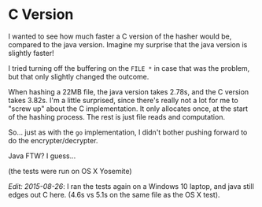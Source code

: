 # C Version

I wanted to see how much faster a C version of the hasher would
be, compared to the java version.  Imagine my surprise that the
java version is slightly faster!

I tried turning off the buffering on the `FILE *` in case
that was the problem, but that only slightly changed the
outcome.

When hashing a 22MB file, the java version takes 2.78s, and the
C version takes 3.82s.  I'm a little surprised, since there's
really not a lot for me to "screw up" about the C implementation.
It only allocates once, at the start of the hashing process. The
rest is just file reads and computation.

So... just as with the `go` implementation, I didn't bother pushing
forward to do the encrypter/decrypter.

Java FTW?  I guess...

(the tests were run on OS X Yosemite)

_Edit: 2015-08-26_: I ran the tests again on a Windows 10 laptop, 
and java still edges out C here.  (4.6s vs 5.1s on the same
file as the OS X test).

